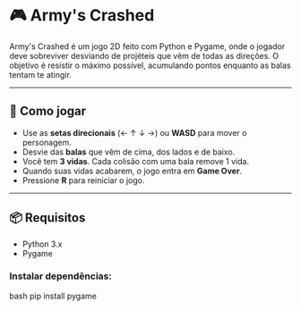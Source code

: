 # 🎮 Army's Crashed

Army's Crashed é um jogo 2D feito com Python e Pygame, onde o jogador deve sobreviver desviando de projéteis que vêm de todas as direções. O objetivo é resistir o máximo possível, acumulando pontos enquanto as balas tentam te atingir.

---

## 🚀 Como jogar

- Use as **setas direcionais** (← ↑ ↓ →) ou **WASD** para mover o personagem.
- Desvie das **balas** que vêm de cima, dos lados e de baixo.
- Você tem **3 vidas**. Cada colisão com uma bala remove 1 vida.
- Quando suas vidas acabarem, o jogo entra em **Game Over**.
- Pressione **R** para reiniciar o jogo.

---

## 📦 Requisitos

- Python 3.x
- Pygame

### Instalar dependências:

bash
pip install pygame
